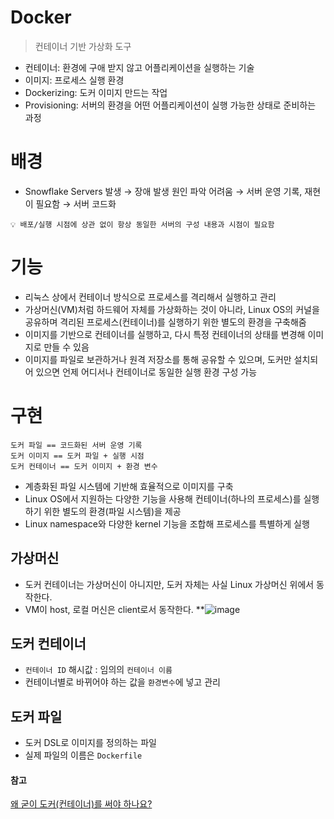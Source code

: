# Docker

> 컨테이너 기반 가상화 도구

- 컨테이너: 환경에 구애 받지 않고 어플리케이션을 실행하는 기술
- 이미지: 프로세스 실행 환경
- Dockerizing: 도커 이미지 만드는 작업
- Provisioning: 서버의 환경을 어떤 어플리케이션이 실행 가능한 상태로 준비하는 과정

# 배경

- Snowflake Servers 발생 → 장애 발생 원인 파악 어려움 → 서버 운영 기록, 재현이 필요함 → 서버 코드화

```
💡 배포/실행 시점에 상관 없이 항상 동일한 서버의 구성 내용과 시점이 필요함
```

# 기능

- 리눅스 상에서 컨테이너 방식으로 프로세스를 격리해서 실행하고 관리
- 가상머신(VM)처럼 하드웨어 자체를 가상화하는 것이 아니라, Linux OS의 커널을 공유하며 격리된 프로세스(컨테이너)를 실행하기 위한 별도의 환경을 구축해줌
- 이미지를 기반으로 컨테이너를 실행하고, 다시 특정 컨테이너의 상태를 변경해 이미지로 만들 수 있음
- 이미지를 파일로 보관하거나 원격 저장소를 통해 공유할 수 있으며, 도커만 설치되어 있으면 언제 어디서나 컨테이너로 동일한 실행 환경 구성 가능

# 구현

```
도커 파일 == 코드화된 서버 운영 기록
도커 이미지 == 도커 파일 + 실행 시점
도커 컨테이너 == 도커 이미지 + 환경 변수
```

- 계층화된 파일 시스템에 기반해 효율적으로 이미지를 구축
- Linux OS에서 지원하는 다양한 기능을 사용해 컨테이너(하나의 프로세스)를 실행하기 위한 별도의 환경(파일 시스템)을 제공
- Linux namespace와 다양한 kernel 기능을 조합해 프로세스를 특별하게 실행

## 가상머신

- 도커 컨테이너는 가상머신이 아니지만, 도커 자체는 사실 Linux 가상머신 위에서 동작한다.
- VM이 host, 로컬 머신은 client로서 동작한다.
**![image](https://user-images.githubusercontent.com/43198798/141060448-c4034de1-2abc-4ce8-8aee-1f6df82ec73e.png)


## 도커 컨테이너

- `컨테이너 ID` 해시값 : 임의의 `컨테이너 이름`
- 컨테이너별로 바뀌어야 하는 값을 `환경변수`에 넣고 관리

## 도커 파일

- 도커 DSL로 이미지를 정의하는 파일
- 실제 파일의 이름은 `Dockerfile`


#### 참고

[왜 굳이 도커(컨테이너)를 써야 하나요?](https://www.44bits.io/ko/post/why-should-i-use-docker-container)
